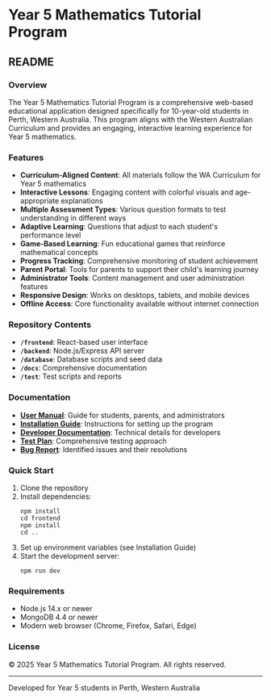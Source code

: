 # Year 5 Mathematics Tutorial Program
## README

### Overview

The Year 5 Mathematics Tutorial Program is a comprehensive web-based educational application designed specifically for 10-year-old students in Perth, Western Australia. This program aligns with the Western Australian Curriculum and provides an engaging, interactive learning experience for Year 5 mathematics.

### Features

- **Curriculum-Aligned Content**: All materials follow the WA Curriculum for Year 5 mathematics
- **Interactive Lessons**: Engaging content with colorful visuals and age-appropriate explanations
- **Multiple Assessment Types**: Various question formats to test understanding in different ways
- **Adaptive Learning**: Questions that adjust to each student's performance level
- **Game-Based Learning**: Fun educational games that reinforce mathematical concepts
- **Progress Tracking**: Comprehensive monitoring of student achievement
- **Parent Portal**: Tools for parents to support their child's learning journey
- **Administrator Tools**: Content management and user administration features
- **Responsive Design**: Works on desktops, tablets, and mobile devices
- **Offline Access**: Core functionality available without internet connection

### Repository Contents

- **`/frontend`**: React-based user interface
- **`/backend`**: Node.js/Express API server
- **`/database`**: Database scripts and seed data
- **`/docs`**: Comprehensive documentation
- **`/test`**: Test scripts and reports

### Documentation

- **[User Manual](./docs/user_manual.md)**: Guide for students, parents, and administrators
- **[Installation Guide](./docs/installation_guide.md)**: Instructions for setting up the program
- **[Developer Documentation](./docs/developer_docs.md)**: Technical details for developers
- **[Test Plan](./test/test-plan.md)**: Comprehensive testing approach
- **[Bug Report](./test/bug-report.md)**: Identified issues and their resolutions

### Quick Start

1. Clone the repository
2. Install dependencies:
   ```
   npm install
   cd frontend
   npm install
   cd ..
   ```
3. Set up environment variables (see Installation Guide)
4. Start the development server:
   ```
   npm run dev
   ```

### Requirements

- Node.js 14.x or newer
- MongoDB 4.4 or newer
- Modern web browser (Chrome, Firefox, Safari, Edge)

### License

© 2025 Year 5 Mathematics Tutorial Program. All rights reserved.

---

Developed for Year 5 students in Perth, Western Australia
